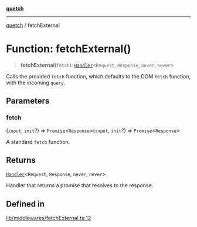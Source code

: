 [**quetch**](../README.md)

***

[quetch](../README.md) / fetchExternal

# Function: fetchExternal()

> **fetchExternal**(`fetch`): [`Handler`](../type-aliases/Handler.md)\<`Request`, `Response`, `never`, `never`\>

Calls the provided `fetch` function, which defaults to the DOM `fetch` function, with the incoming `query`.

## Parameters

### fetch

(`input`, `init`?) => `Promise`\<`Response`\>(`input`, `init`?) => `Promise`\<`Response`\>

A standard `fetch` function.

## Returns

[`Handler`](../type-aliases/Handler.md)\<`Request`, `Response`, `never`, `never`\>

Handler that returns a promise that resolves to the response.

## Defined in

[lib/middlewares/fetchExternal.ts:12](https://github.com/nevoland/quetch/blob/5d54d23c7450a0f85309e15fdf3a25ea832b3452/lib/middlewares/fetchExternal.ts#L12)
